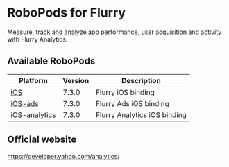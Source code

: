 # RoboPods for Flurry

Measure, track and analyze app performance, user acquisition and activity with Flurry Analytics.

## Available RoboPods

| Platform                        | Version | Description                  |
|---------------------------------|---------|------------------------------|
| [iOS](ios/)                     | 7.3.0   | Flurry iOS binding           |
| [iOS-ads](ios-ads/)             | 7.3.0   | Flurry Ads iOS binding       |
| [iOS-analytics](ios-analytics/) | 7.3.0   | Flurry Analytics iOS binding |

## Official website

https://developer.yahoo.com/analytics/